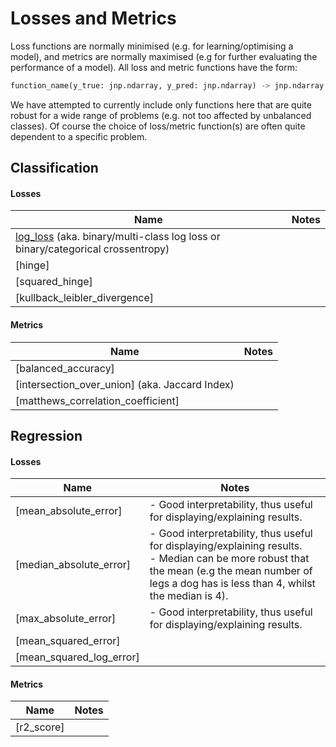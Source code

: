 # Losses and Metrics

Loss functions are normally minimised (e.g. for learning/optimising a model), and metrics are normally maximised (e.g for further evaluating the performance of a model). All loss and metric functions have the form:

```python
function_name(y_true: jnp.ndarray, y_pred: jnp.ndarray) -> jnp.ndarray
```

We have attempted to currently include only functions here that are quite robust for a wide range of problems (e.g. not too affected by unbalanced classes). Of course the choice of loss/metric function(s) are often quite dependent to a specific problem.

## Classification
#### Losses
| Name | Notes |
|---|---|
| [log_loss](https://github.com/asmith26/jax_toolkit/blob/master/jax_toolkit/loss.py#L9) (aka. binary/multi-class log loss or binary/categorical crossentropy) | |
| [hinge] | |
| [squared_hinge] | |
| [kullback_leibler_divergence] | |

#### Metrics
| Name | Notes |
|---|---|
| [balanced_accuracy] | |
| [intersection_over_union] (aka. Jaccard Index) | |
| [matthews_correlation_coefficient] | |


## Regression
#### Losses
| Name | Notes |
|---|---|
| [mean_absolute_error] | - Good interpretability, thus useful for displaying/explaining results. |
| [median_absolute_error] | - Good interpretability, thus useful for displaying/explaining results.<br/>- Median can be more robust that the mean (e.g the mean number of legs a dog has is less than 4, whilst the median is 4). |
| [max_absolute_error] | - Good interpretability, thus useful for displaying/explaining results. |
| [mean_squared_error] | |
| [mean_squared_log_error] | |

#### Metrics
| Name | Notes |
|---|---|
| [r2_score] | |

